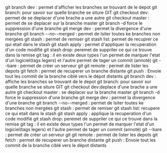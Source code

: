 git branch dev : permet d'afficher les branches se trouvant de le depot git branch: pour savoir sur quelle branche se siture GIT git checkout dev: permet de se deplacer d'une brache a une autre  git checkout master : permet de se deplacer sur la branche master git branch -d force le suppression d'une branche git merge dev :  permet la divergence d'une branche git branch --no--merged : permet de lsiter toutes ke branches non mergées git stash : permet de remiser  git stash list: permet de recuprer ce qui etait dans le stash git stash apply : permet d'appliquer la recuperation d'un code modifié git stash drop: peremet de suppriler ce qui ce trouve dans la remise git tag : il en existe deux types l'un permet  de marquer l'etat d'un logiciel(tags legers) et l'autre permet de tager un commit (annoté) git --bare : permet de créer un serveur git  git remote : permet de lister les depots  git fetch : permet de recuperer un branche distante  git push : Envoie tout les commit de la branche ciblé vers le dépot distants
git branch dev : affiche les branches se trouvant de le depot
git branch: pour savoir sur quelle branche se siture GIT
git checkout dev:deplace d'une brache a une autre 
git checkout master :  se deplacer sur la branche master
git branch -d force le suppression d'une branche
git merge dev :  permet la divergence d'une branche
git branch --no--merged : permet de lsiter toutes ke branches non mergées
git stash : permet de remiser 
git stash list: recupere ce qui etait dans le stash
git stash apply : applique la recuperation d'un code modifié
git stash drop: peremet de suppriler ce qui ce trouve dans la remise
git tag : il en existe deux types l'un permet  de marquer l'etat d'un logiciel(tags legers) et l'autre permet de tager un commit (annoté)
git --bare : permet de créer un serveur git 
git remote : permet de lister les depots 
git fetch : permet de recuperer un branche distante 
git push : Envoie tout les commit de la branche ciblé vers le dépot distants